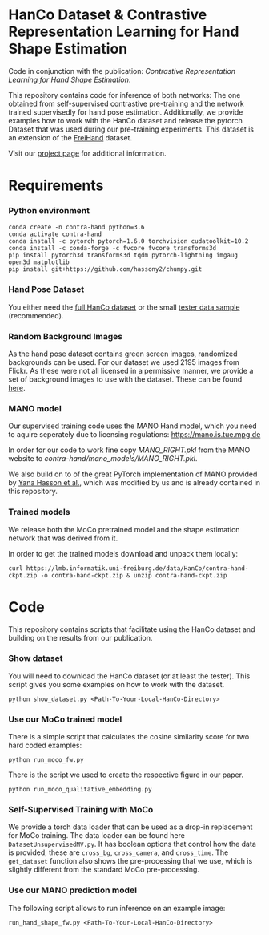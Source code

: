 # HanCo Dataset & Contrastive Representation Learning for Hand Shape Estimation 
Code in conjunction with the publication: *Contrastive Representation Learning for Hand Shape Estimation*.

This repository contains code for inference of both networks:
The one obtained from self-supervised contrastive pre-training and the network trained supervisedly for hand pose estimation.
Additionally, we provide examples how to work with the HanCo dataset and release the pytorch Dataset that was used during our pre-training experiments.
This dataset is an extension of the [FreiHand](https://lmb.informatik.uni-freiburg.de/projects/freihand) dataset.

Visit our [project page](https://lmb.informatik.uni-freiburg.de/projects/contra-hand/) for additional information.


# Requirements

### Python environment

    conda create -n contra-hand python=3.6
    conda activate contra-hand
    conda install -c pytorch pytorch=1.6.0 torchvision cudatoolkit=10.2
    conda install -c conda-forge -c fvcore fvcore transforms3d
    pip install pytorch3d transforms3d tqdm pytorch-lightning imgaug open3d matplotlib
    pip install git+https://github.com/hassony2/chumpy.git


### Hand Pose Dataset

You either need the [full HanCo dataset](https://lmb.informatik.uni-freiburg.de/resources/datasets/HanCo.en.html) or the small [tester data sample](https://lmb.informatik.uni-freiburg.de/data/HanCo/HanCo_tester.zip) (recommended).

### Random Background Images

As the hand pose dataset contains green screen images, randomized backgrounds can be used. For our dataset we used 2195 images from Flickr. As these were not all licensed in a permissive manner, we provide a set of background images to use with the dataset.
These can be found [here](https://lmb.informatik.uni-freiburg.de/resources/datasets/HanCo_bg.zip).


### MANO model

Our supervised training code uses the MANO Hand model, which you need to aquire seperately due to licensing regulations: https://mano.is.tue.mpg.de

In order for our code to work fine copy *MANO_RIGHT.pkl* from the MANO website to *contra-hand/mano_models/MANO_RIGHT.pkl*.

We also build on to of the great PyTorch implementation of MANO provided by [Yana Hasson et al.](https://github.com/hassony2/manopth), which was modified by us and is already contained in this repository.


### Trained models

We release both the MoCo pretrained model and the shape estimation network that was derived from it.

In order to get the trained models download and unpack them locally:


    curl https://lmb.informatik.uni-freiburg.de/data/HanCo/contra-hand-ckpt.zip -o contra-hand-ckpt.zip & unzip contra-hand-ckpt.zip 


# Code

This repository contains scripts that facilitate using the HanCo dataset and building on the results from our publication.

### Show dataset

You will need to download the HanCo dataset (or at least the tester).
This script gives you some examples on how to work with the dataset.

    python show_dataset.py <Path-To-Your-Local-HanCo-Directory>


### Use our MoCo trained model


There is a simple script that calculates the cosine similarity score for two hard coded examples:

    python run_moco_fw.py


There is the script we used to create the respective figure in our paper.

    python run_moco_qualitative_embedding.py

### Self-Supervised Training with MoCo

We provide a torch data loader that can be used as a drop-in replacement for MoCo training.
The data loader can be found here `DatasetUnsupervisedMV.py`. It has boolean
options that control how the data is provided, these are `cross_bg`, `cross_camera`, and
`cross_time`. The `get_dataset` function also shows the pre-processing that we use, which is
slightly different from the standard MoCo pre-processing.

### Use our MANO prediction model

The following script allows to run inference on an example image:

    run_hand_shape_fw.py <Path-To-Your-Local-HanCo-Directory>


